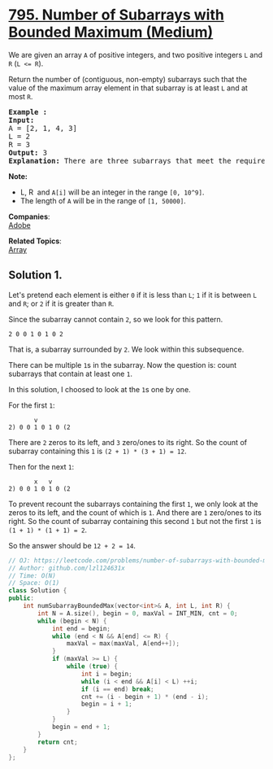 # [795. Number of Subarrays with Bounded Maximum (Medium)](https://leetcode.com/problems/number-of-subarrays-with-bounded-maximum/)

<p>We are given an array <code>A</code> of positive integers, and two positive integers <code>L</code> and <code>R</code> (<code>L &lt;= R</code>).</p>

<p>Return the number of (contiguous, non-empty) subarrays such that the value of the maximum array element in that subarray is at least <code>L</code> and at most <code>R</code>.</p>

<pre><strong>Example :</strong>
<strong>Input:</strong> 
A = [2, 1, 4, 3]
L = 2
R = 3
<strong>Output:</strong> 3
<strong>Explanation:</strong> There are three subarrays that meet the requirements: [2], [2, 1], [3].
</pre>

<p><strong>Note:</strong></p>

<ul>
	<li>L, R&nbsp; and <code>A[i]</code> will be an integer in the range <code>[0, 10^9]</code>.</li>
	<li>The length of <code>A</code> will be in the range of <code>[1, 50000]</code>.</li>
</ul>


**Companies**:  
[Adobe](https://leetcode.com/company/adobe)

**Related Topics**:  
[Array](https://leetcode.com/tag/array/)

## Solution 1.

Let's pretend each element is either `0` if it is less than `L`; `1` if it is between `L` and `R`; or `2` if it is greater than `R`.

Since the subarray cannot contain `2`, so we look for this pattern.

```
2 0 0 1 0 1 0 2
```

That is, a subarray surrounded by `2`. We look within this subsequence.

There can be multiple `1`s in the subarray. Now the question is: count subarrays that contain at least one `1`.

In this solution, I choosed to look at the `1`s one by one.

For the first `1`:
```
       v
2) 0 0 1 0 1 0 (2
```

There are `2` zeros to its left, and `3` zero/ones to its right. So the count of subarray containing this `1` is `(2 + 1) * (3 + 1) = 12`. 

Then for the next `1`:
```
       x   v
2) 0 0 1 0 1 0 (2
```
To prevent recount the subarrays containing the first `1`, we only look at the zeros to its left, and the count of which is `1`. And there are `1` zero/ones to its right. So the count of subarray containing this second `1` but not the first `1` is `(1 + 1) * (1 + 1) = 2`.

So the answer should be `12 + 2 = 14`.


```cpp
// OJ: https://leetcode.com/problems/number-of-subarrays-with-bounded-maximum/
// Author: github.com/lzl124631x
// Time: O(N)
// Space: O(1)
class Solution {
public:
    int numSubarrayBoundedMax(vector<int>& A, int L, int R) {
        int N = A.size(), begin = 0, maxVal = INT_MIN, cnt = 0;
        while (begin < N) {
            int end = begin;
            while (end < N && A[end] <= R) {
                maxVal = max(maxVal, A[end++]);
            }
            if (maxVal >= L) {
                while (true) {
                    int i = begin;
                    while (i < end && A[i] < L) ++i;
                    if (i == end) break;
                    cnt += (i - begin + 1) * (end - i);
                    begin = i + 1;
                }
            }
            begin = end + 1;
        }
        return cnt;
    }
};
```
